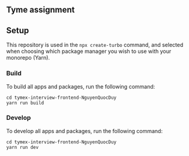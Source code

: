 ## Tyme assignment

## Setup

This repository is used in the `npx create-turbo` command, and selected when choosing which package manager you wish to use with your monorepo (Yarn).

### Build

To build all apps and packages, run the following command:

```
cd tymex-interview-frontend-NguyenQuocDuy
yarn run build
```

### Develop

To develop all apps and packages, run the following command:

```
cd tymex-interview-frontend-NguyenQuocDuy
yarn run dev
```
